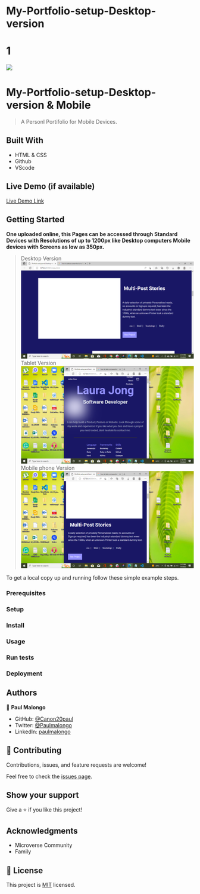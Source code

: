 # My-Portfolio-setup-Desktop-version
# 1
![](https://img.shields.io/badge/Microverse-blueviolet)

# My-Portfolio-setup-Desktop-version & Mobile

> A Personl Portifolio for Mobile Devices.


## Built With

- HTML & CSS
- Github
- VScode

## Live Demo (if available)

[Live Demo Link](https://livedemo.com)


## Getting Started

**One uploaded online, this Pages can be accessed through Standard Devices with Resolutions of up to 1200px like Desktop computers Mobile devices with Screens as low as 350px.**

>Desktop Version
![](images/Desktop.png)
>Tablet Version
![](images/Tab.png)
>Mobile phone Version
![](images/Mobile.png)





To get a local copy up and running follow these simple example steps.

### Prerequisites

### Setup

### Install

### Usage

### Run tests

### Deployment



## Authors

👤 **Paul Malongo**

- GitHub: [@Canon20paul](https://github.com/githubhandle)
- Twitter: [@Paulmalongo](https://twitter.com/twitterhandle)
- LinkedIn: [paulmalongo](https://linkedin.com/in/linkedinhandle)


## 🤝 Contributing

Contributions, issues, and feature requests are welcome!

Feel free to check the [issues page](../../issues/).

## Show your support

Give a ⭐️ if you like this project!

## Acknowledgments

- Microverse Community
- Family


## 📝 License

This project is [MIT](./MIT.md) licensed.
